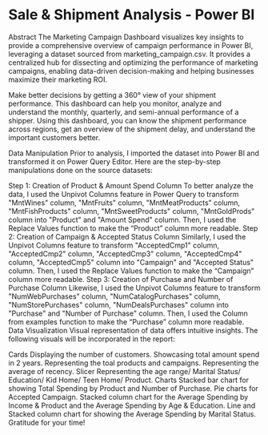 # Sale & Shipment Analysis - Power BI
Abstract
The Marketing Campaign Dashboard visualizes key insights to provide a comprehensive overview of campaign performance in Power BI, leveraging a dataset sourced from marketing_campaign.csv. It provides a centralized hub for dissecting and optimizing the performance of marketing campaigns, enabling data-driven decision-making and helping businesses maximize their marketing ROI.

Make better decisions by getting a 360° view of your shipment performance. This dashboard can help you monitor, analyze and understand the monthly, quarterly, and semi-annual performance of a shipper. Using this dashboard, you can know the shipment performance across regions, get an overview of the shipment delay, and understand the important customers better.

Data Manipulation
Prior to analysis, I imported the dataset into Power BI and transformed it on Power Query Editor. Here are the step-by-step manipulations done on the source datasets:

Step 1: Creation of Product & Amount Spend Column
To better analyze the data, I used the Unpivot Columns feature in Power Query to transform "MntWines" column, "MntFruits" column, "MntMeatProducts" column, "MntFishProducts" column, "MntSweetProducts" column, "MntGoldProds" column into "Product" and "Amount Spend" column.
Then, I used the Replace Values function to make the “Product” column more readable.
Step 2: Creation of Campaign & Accepted Status Column
Similarly, I used the Unpivot Columns feature to transform "AcceptedCmp1" column, "AcceptedCmp2" column, "AcceptedCmp3" column, "AcceptedCmp4" column, "AcceptedCmp5" column into "Campaign" and "Accepted Status" column.
Then, I used the Replace Values function to make the “Campaign” column more readable.
Step 3: Creation of Purchase and Number of Purchase Column
Likewise, I used the Unpivot Columns feature to transform "NumWebPurchases" column, "NumCatalogPurchases" column, "NumStorePurchases" column, "NumDealsPurchases" column into "Purchase" and "Number of Purchase" column.
Then, I used the Column from examples function to make the “Purchase” column more readable.
Data Visualization
Visual representation of data offers intuitive insights. The following visuals will be incorporated in the report:

Cards
Displaying the number of customers.
Showcasing total amount spend in 2 years.
Representing the toal products and campaigns.
Representing the average of recency.
Slicer
Representing the age range/ Marital Status/ Education/ Kid Home/ Teen Home/ Product.
Charts
Stacked bar chart for showing Total Spending by Product and Number of Purchase.
Pie charts for Accepted Campaign.
Stacked column chart for the Average Spending by Income & Product and the Average Spending by Age & Education.
Line and Stacked column chart for showing the Average Spending by Marital Status.
Gratitude for your time!

